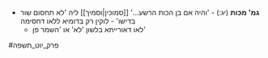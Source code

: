 * **גמ' מכות** (יג:) - 'והיה אם בן הכות הרשע…' [[סמוכין|וסמיך]] ליה 'לא תחסום שור בדישו' - לוקין רק בדומיא ללאו דחסימה
	* לאו דאורייתא בלשון 'לא' או 'השמר פן'

#פרק_יוט_תשפה